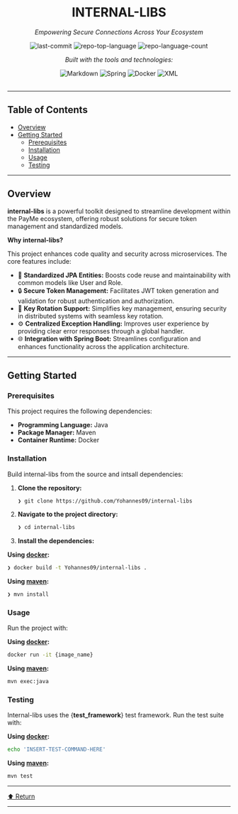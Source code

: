 <div id="top">

<!-- HEADER STYLE: CLASSIC -->
<div align="center">


# INTERNAL-LIBS

<em>Empowering Secure Connections Across Your Ecosystem</em>

<!-- BADGES -->
<img src="https://img.shields.io/github/last-commit/Yohannes09/internal-libs?style=flat&logo=git&logoColor=white&color=0080ff" alt="last-commit">
<img src="https://img.shields.io/github/languages/top/Yohannes09/internal-libs?style=flat&color=0080ff" alt="repo-top-language">
<img src="https://img.shields.io/github/languages/count/Yohannes09/internal-libs?style=flat&color=0080ff" alt="repo-language-count">

<em>Built with the tools and technologies:</em>

<img src="https://img.shields.io/badge/Markdown-000000.svg?style=flat&logo=Markdown&logoColor=white" alt="Markdown">
<img src="https://img.shields.io/badge/Spring-000000.svg?style=flat&logo=Spring&logoColor=white" alt="Spring">
<img src="https://img.shields.io/badge/Docker-2496ED.svg?style=flat&logo=Docker&logoColor=white" alt="Docker">
<img src="https://img.shields.io/badge/XML-005FAD.svg?style=flat&logo=XML&logoColor=white" alt="XML">

</div>
<br>

---

## Table of Contents

- [Overview](#overview)
- [Getting Started](#getting-started)
    - [Prerequisites](#prerequisites)
    - [Installation](#installation)
    - [Usage](#usage)
    - [Testing](#testing)

---

## Overview

**internal-libs** is a powerful toolkit designed to streamline development within the PayMe ecosystem, offering robust solutions for secure token management and standardized models.

**Why internal-libs?**

This project enhances code quality and security across microservices. The core features include:

- 🔑 **Standardized JPA Entities:** Boosts code reuse and maintainability with common models like User and Role.
- 🔒 **Secure Token Management:** Facilitates JWT token generation and validation for robust authentication and authorization.
- 🔄 **Key Rotation Support:** Simplifies key management, ensuring security in distributed systems with seamless key rotation.
- ⚙️ **Centralized Exception Handling:** Improves user experience by providing clear error responses through a global handler.
- 🌐 **Integration with Spring Boot:** Streamlines configuration and enhances functionality across the application architecture.

---

## Getting Started

### Prerequisites

This project requires the following dependencies:

- **Programming Language:** Java
- **Package Manager:** Maven
- **Container Runtime:** Docker

### Installation

Build internal-libs from the source and intsall dependencies:

1. **Clone the repository:**

    ```sh
    ❯ git clone https://github.com/Yohannes09/internal-libs
    ```

2. **Navigate to the project directory:**

    ```sh
    ❯ cd internal-libs
    ```

3. **Install the dependencies:**

**Using [docker](https://www.docker.com/):**

```sh
❯ docker build -t Yohannes09/internal-libs .
```
**Using [maven](https://maven.apache.org/):**

```sh
❯ mvn install
```

### Usage

Run the project with:

**Using [docker](https://www.docker.com/):**

```sh
docker run -it {image_name}
```
**Using [maven](https://maven.apache.org/):**

```sh
mvn exec:java
```

### Testing

Internal-libs uses the {__test_framework__} test framework. Run the test suite with:

**Using [docker](https://www.docker.com/):**

```sh
echo 'INSERT-TEST-COMMAND-HERE'
```
**Using [maven](https://maven.apache.org/):**

```sh
mvn test
```

---

<div align="left"><a href="#top">⬆ Return</a></div>

---
